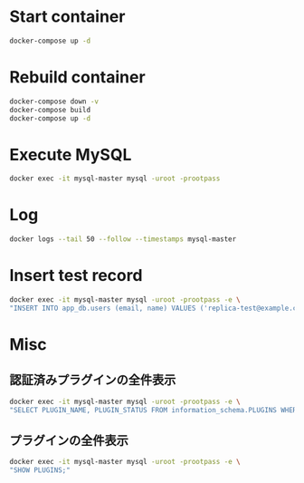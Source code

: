 # Start container
```bash
docker-compose up -d
```

# Rebuild container

```bash
docker-compose down -v
docker-compose build
docker-compose up -d
```

# Execute MySQL

```bash
docker exec -it mysql-master mysql -uroot -prootpass
```

# Log

```bash
docker logs --tail 50 --follow --timestamps mysql-master
```

# Insert test record

```bash
docker exec -it mysql-master mysql -uroot -prootpass -e \
"INSERT INTO app_db.users (email, name) VALUES ('replica-test@example.com', 'Rep Test');"
```

# Misc

## 認証済みプラグインの全件表示

```bash
docker exec -it mysql-master mysql -uroot -prootpass -e \
"SELECT PLUGIN_NAME, PLUGIN_STATUS FROM information_schema.PLUGINS WHERE PLUGIN_TYPE='AUTHENTICATION';"
```

## プラグインの全件表示

```bash
docker exec -it mysql-master mysql -uroot -prootpass -e \
"SHOW PLUGINS;"
```